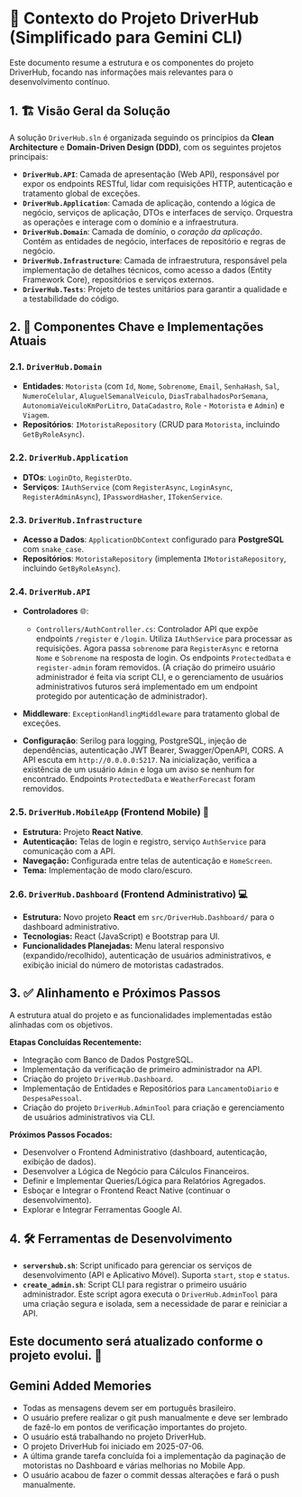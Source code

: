 # 🚀 Contexto do Projeto DriverHub (Simplificado para Gemini CLI)

Este documento resume a estrutura e os componentes do projeto DriverHub, focando nas informações mais relevantes para o desenvolvimento contínuo.

## 1. 🏗️ Visão Geral da Solução

A solução `DriverHub.sln` é organizada seguindo os princípios da **Clean Architecture** e **Domain-Driven Design (DDD)**, com os seguintes projetos principais:

*   **`DriverHub.API`**: Camada de apresentação (Web API), responsável por expor os endpoints RESTful, lidar com requisições HTTP, autenticação e tratamento global de exceções.
*   **`DriverHub.Application`**: Camada de aplicação, contendo a lógica de negócio, serviços de aplicação, DTOs e interfaces de serviço. Orquestra as operações e interage com o domínio e a infraestrutura.
*   **`DriverHub.Domain`**: Camada de domínio, o *coração da aplicação*. Contém as entidades de negócio, interfaces de repositório e regras de negócio.
*   **`DriverHub.Infrastructure`**: Camada de infraestrutura, responsável pela implementação de detalhes técnicos, como acesso a dados (Entity Framework Core), repositórios e serviços externos.
*   **`DriverHub.Tests`**: Projeto de testes unitários para garantir a qualidade e a testabilidade do código.

## 2. 🧩 Componentes Chave e Implementações Atuais

### 2.1. `DriverHub.Domain`

*   **Entidades**: `Motorista` (com `Id`, `Nome`, `Sobrenome`, `Email`, `SenhaHash`, `Sal`, `NumeroCelular`, `AluguelSemanalVeiculo`, `DiasTrabalhadosPorSemana`, `AutonomiaVeiculoKmPorLitro`, `DataCadastro`, `Role` - `Motorista` e `Admin`) e `Viagem`.
*   **Repositórios**: `IMotoristaRepository` (CRUD para `Motorista`, incluindo `GetByRoleAsync`).

### 2.2. `DriverHub.Application`

*   **DTOs**: `LoginDto`, `RegisterDto`.
*   **Serviços**: `IAuthService` (com `RegisterAsync`, `LoginAsync`, `RegisterAdminAsync`), `IPasswordHasher`, `ITokenService`.

### 2.3. `DriverHub.Infrastructure`

*   **Acesso a Dados**: `ApplicationDbContext` configurado para **PostgreSQL** com `snake_case`.
*   **Repositórios**: `MotoristaRepository` (implementa `IMotoristaRepository`, incluindo `GetByRoleAsync`).

### 2.4. `DriverHub.API`

*   **Controladores** 🌐:
    *   `Controllers/AuthController.cs`: Controlador API que expõe endpoints `/register` e `/login`. Utiliza `IAuthService` para processar as requisições. Agora passa `sobrenome` para `RegisterAsync` e retorna `Nome` e `Sobrenome` na resposta de login. Os endpoints `ProtectedData` e `register-admin` foram removidos. (A criação do primeiro usuário administrador é feita via script CLI, e o gerenciamento de usuários administrativos futuros será implementado em um endpoint protegido por autenticação de administrador).

*   **Middleware**: `ExceptionHandlingMiddleware` para tratamento global de exceções.
*   **Configuração**: Serilog para logging, PostgreSQL, injeção de dependências, autenticação JWT Bearer, Swagger/OpenAPI, CORS. A API escuta em `http://0.0.0.0:5217`. Na inicialização, verifica a existência de um usuário `Admin` e loga um aviso se nenhum for encontrado. Endpoints `ProtectedData` e `WeatherForecast` foram removidos.

### 2.5. `DriverHub.MobileApp` (Frontend Mobile) 📱

*   **Estrutura:** Projeto **React Native**.
*   **Autenticação:** Telas de login e registro, serviço `AuthService` para comunicação com a API.
*   **Navegação:** Configurada entre telas de autenticação e `HomeScreen`.
*   **Tema:** Implementação de modo claro/escuro.

### 2.6. `DriverHub.Dashboard` (Frontend Administrativo) 💻

*   **Estrutura:** Novo projeto **React** em `src/DriverHub.Dashboard/` para o dashboard administrativo.
*   **Tecnologias:** React (JavaScript) e Bootstrap para UI.
*   **Funcionalidades Planejadas:** Menu lateral responsivo (expandido/recolhido), autenticação de usuários administrativos, e exibição inicial do número de motoristas cadastrados.

## 3. ✅ Alinhamento e Próximos Passos

A estrutura atual do projeto e as funcionalidades implementadas estão alinhadas com os objetivos.

**Etapas Concluídas Recentemente:**
*   Integração com Banco de Dados PostgreSQL.
*   Implementação da verificação de primeiro administrador na API.
*   Criação do projeto `DriverHub.Dashboard`.
*   Implementação de Entidades e Repositórios para `LancamentoDiario` e `DespesaPessoal`.
*   Criação do projeto `DriverHub.AdminTool` para criação e gerenciamento de usuários administrativos via CLI.

**Próximos Passos Focados:**
*   Desenvolver o Frontend Administrativo (dashboard, autenticação, exibição de dados).
*   Desenvolver a Lógica de Negócio para Cálculos Financeiros.
*   Definir e Implementar Queries/Lógica para Relatórios Agregados.
*   Esboçar e Integrar o Frontend React Native (continuar o desenvolvimento).
*   Explorar e Integrar Ferramentas Google AI.

## 4. 🛠️ Ferramentas de Desenvolvimento

*   **`servershub.sh`**: Script unificado para gerenciar os serviços de desenvolvimento (API e Aplicativo Móvel). Suporta `start`, `stop` e `status`.
*   **`create_admin.sh`**: Script CLI para registrar o primeiro usuário administrador. Este script agora executa o `DriverHub.AdminTool` para uma criação segura e isolada, sem a necessidade de parar e reiniciar a API.

Este documento será atualizado conforme o projeto evolui. 🔄
---
## Gemini Added Memories
- Todas as mensagens devem ser em português brasileiro.
- O usuário prefere realizar o git push manualmente e deve ser lembrado de fazê-lo em pontos de verificação importantes do projeto.
- O usuário está trabalhando no projeto DriverHub.
- O projeto DriverHub foi iniciado em 2025-07-06.
- A última grande tarefa concluída foi a implementação da paginação de motoristas no Dashboard e várias melhorias no Mobile App.
- O usuário acabou de fazer o commit dessas alterações e fará o push manualmente.

